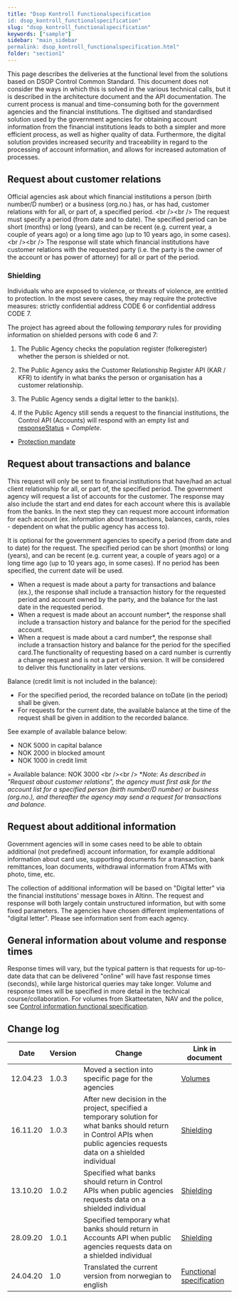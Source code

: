 ```yaml
---
title: "Dsop Kontroll Functionalspecification
id: dsop_kontroll_functionalspecification"
slug: "dsop_kontroll_functionalspecification"
keywords: ["sample"]
sidebar: "main_sidebar
permalink: dsop_kontroll_functionalspecification.html"
folder: "section1"
---
```


This page describes the deliveries at the functional level from the solutions based on DSOP Control Common Standard.
This document does not consider the ways in which this is solved in the various technical calls, but it is described in
the architecture document and the API documentation. The current process is manual and time-consuming both for the government
agencies and the financial institutions. The digitised and standardised solution used by the government agencies for obtaining
account information from the financial institutions leads to both a simpler and more efficient process, as well as higher
quality of data. Furthermore, the digital solution provides increased security and traceability in regard to the processing
of account information, and allows for increased automation of processes.

## Request about customer relations

Official agencies ask about which financial institutions a person (birth number/D number) or a business (org.no.) has, or has had, customer relations with for all, or part of, a specified period.
<br \/><br \/>
The request must specify a period (from date and to date). The specified period can be short (months) or long (years), and can be recent (e.g. current year, a couple of years ago) or a long time ago (up to 10 years ago, in some cases).
<br \/><br \/>
The response will state which financial institutions have customer relations with the requested party (i.e. the party is the owner of the account or has power of attorney) for all or part of the period.

### Shielding

Individuals who are exposed to violence, or threats of violence, are entitled to protection. In the most severe cases, they may require the protective measures: strictly confidential address CODE 6 or confidential address CODE 7.

The project has agreed about the following *temporary* rules for providing information on shielded persons with code 6 and 7:

1. The Public Agency checks the population register (folkeregister) whether the person is shielded or not.

2. The Public Agency asks the Customer Relationship Register API (KAR / KFR) to identify in what banks the person or organisation has a customer relationship.

3. The Public Agency sends a digital letter to the bank(s).

4. If the Public Agency still sends a request to the financial institutions, the Control API (Accounts) will respond with an empty list and [responseStatus](https://dokumentasjon.dsop.no/dsop_kontroll_apiaccountlist#responsestatus) = *Complete*.

* [Protection mandate](https://lovdata.no/dokument/INS/forskrift/1972-03-17-3352)

## Request about transactions and balance

This request will only be sent to financial institutions that have/had an actual client relationship for all, or part of,
the specified period. The government agency will request a list of accounts for the customer. The response may also include
the start and end dates for each account where this is available from the banks. In the next step they can request more
account information for each account (ex. information about transactions, balances, cards, roles - dependent on what the
public agency has access to).

It is optional for the government agencies to specify a period (from date and to date) for the request. The specified period can be short (months) or long (years), and can be recent (e.g. current year, a couple of years ago) or a long time ago (up to 10 years ago, in some cases). If no period has been specified, the current date will be used.
* When a request is made about a party for transactions and balance (ex.), the response shall include a transaction history for the requested period and account owned by the party, and the balance for the last date in the requested period.
* When a request is made about an account number*, the response shall include a transaction history and balance for the period for the specified account.
* When a request is made about a card number*, the response shall include a transaction history and balance for the period for the specified card.The functionality of requesting based on a card number is currently a change request and is not a part of this version. It will be considered to deliver this functionality in later versions.

Balance (credit limit is not included in the balance):
* For the specified period, the recorded balance on toDate (in the period) shall be given.
* For requests for the current date, the available balance at the time of the request shall be given in addition to the recorded balance.

See example of available balance below:
* NOK 5000 in capital balance
* NOK 2000 in blocked amount
* NOK 1000 in credit limit

= Available balance: NOK 3000
<br \/><br \/>
**Note: As described in "Request about customer relations", the agency must first ask for the account list for a specified person (birth number/D number) or business (org.no.), and thereafter the agency may send a request for transactions and balance.*

## Request about additional information

Government agencies will in some cases need to be able to obtain additional (not predefined) account information, for example additional information about card use, supporting documents for a transaction, bank remittances, loan documents, withdrawal information from ATMs with photo, time, etc.

The collection of additional information will be based on "Digital letter" via the financial institutions' message boxes in Altinn. The request and response will both largely contain unstructured information, but with some fixed parameters. The agencies have chosen different implementations of "digital letter". Please see information sent from each agency.

## General information about volume and response times

Response times will vary, but the typical pattern is that requests for up-to-date data that can be delivered "online" will have fast response times (seconds), while large historical queries may take longer. Volume and response times will be specified in more detail in the technical course/collaboration. For volumes from Skatteetaten, NAV and the police, see [Control information functional specification](https://dokumentasjon.dsop.no/dsop_kontrollinformasjon_functionalspecification.html).

## Change log

| Date | Version | Change | Link in document                                                                                                                                         |
| ---------- | --------- | ---------------------------------------------------------------------------------------------------------------------------------------------------------------------------- |----------------------------------------------------------------------------------------------------------------------------------------------------------|
| 12.04.23 | 1.0.3 | Moved a section into specific page for the agencies | [Volumes](https://dokumentasjon.dsop.no/dsop_kontroll_functionalspecification.html#general-information-about-volume-and-response-times) |
| 16.11.20 | 1.0.3 | After new decision in the project, specified a temporary solution for what banks should return in Control APIs when public agencies requests data on a shielded individual | [Shielding](https://dokumentasjon.dsop.no/dsop_kontroll_functionalspecification.html#shielding)                                         |
| 13.10.20 | 1.0.2 | Specified what banks should return in Control APIs when public agencies requests data on a shielded individual | [Shielding](https://dokumentasjon.dsop.no/dsop_kontroll_functionalspecification.html#shielding)                                         |
| 28.09.20 | 1.0.1 | Specified temporary what banks should return in Accounts API when public agencies requests data on a shielded individual | [Shielding](https://dokumentasjon.dsop.no/dsop_kontroll_functionalspecification.html#shielding)                                         |
| 24.04.20 | 1.0 | Translated the current version from norwegian to english | [Functional specification](https://dokumentasjon.dsop.no/dsop_kontroll_functionalspecification.html)                                    |

